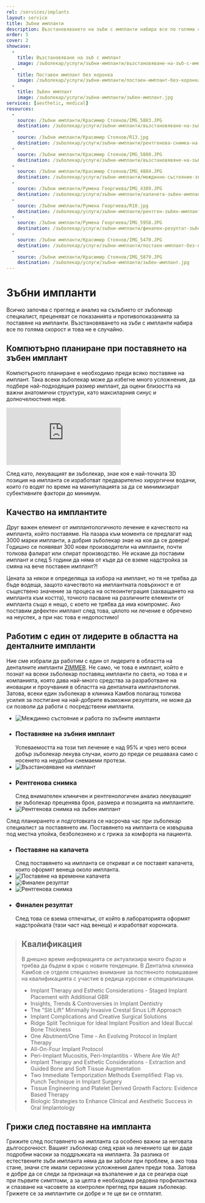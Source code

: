 ```yaml
---
rel: /services/implants
layout: service
title: Зъбни импланти
description: Възстановяването на зъби с импланти набира все по голяма скорост и това не е случайно. Успеваемостта на този тип лечение е над 95% и чрез него всеки добър зъболекар е в състояние да лекува случаи, които до преди това бяха възможни само с носенето на неудобни снемаеми протези. Всичко започва с преглед и анализ на съзъбието, за да може зъболекаря да прецени показанията и противопоказанията за поставяне на импланти.
order: 5
cover: 2
showcase:
  - 
    title: Възстановяване на зъб с имплант
    image: /зъболекар/услуги/зъбни-импланти/възстановяване-на-зъб-с-имплант.jpg
  - 
    title: Поставен имплант без коронка
    image: /зъболекар/услуги/зъбни-импланти/постаен-имплант-без-коронка.jpg
  - 
    title: Зъбен имплант
    image: /зъболекар/услуги/зъбни-импланти/зъбен-имплант.jpg
services: [aesthetic, medical]
resources:
  -
    source: /Зъбни импланти/Красимир Стоянов/IMG_5883.JPG
    destination: /зъболекар/услуги/зъбни-импланти/възстановяване-на-зъб-с-имплант.jpg
  -
    source: /Зъбни импланти/Красимир Стоянов/R13.jpg
    destination: /зъболекар/услуги/зъбни-импланти/рентгенова-снимка-на-зъбен-имплант.jpg
  -
    source: /Зъбни импланти/Красимир Стоянов/IMG_5880.JPG
    destination: /зъболекар/услуги/зъбни-импланти/възстановявяне-на-зъбен-имплант.jpg
  -
    source: /Зъбни импланти/Красимир Стоянов/IMG_4884.JPG
    destination: /зъболекар/услуги/зъбни-импланти/междинно-състояние-зъбен-имплант.jpg
  -
    source: /Зъбни импланти/Румена Георгиева/IMG_4389.JPG
    destination: /зъболекар/услуги/зъбни-импланти/капачета-зъбен-имплант.jpg
  -
    source: /Зъбни импланти/Румена Георгиева/R10.jpg
    destination: /зъболекар/услуги/зъбни-импланти/рентген-зъбен-имплант.jpg
  -
    source: /Зъбни импланти/Румена Георгиева/IMG_5958.JPG
    destination: /зъболекар/услуги/зъбни-импланти/финален-резултат-зъбен-имплант.jpg
  -
    source: /Зъбни импланти/Красимир Стоянов/IMG_5470.JPG
    destination: /зъболекар/услуги/зъбни-импланти/постаен-имплант-без-коронка.jpg
  -
    source: /Зъбни импланти/Красимир Стоянов/IMG_5879.JPG
    destination: /зъболекар/услуги/зъбни-импланти/зъбен-имплант.jpg
---
```

# Зъбни импланти
Всичко започва с преглед и анализ на съзъбието oт зъболекар специалист, преценяват се показанията и противопоказанията за поставяне на импланти. Възстановяването на зъби с импланти набира все по голяма скорост и това не е случайно.

## Компютърно планиране при поставянето на зъбен имплант
Компютърното планиране е необходимо преди всяко поставяне на имплант. Така всеки зъболекар може да избегне много усложнения, да подбере най-подходящия размер имплант, да оцени близостта на важни анатомични структури, като максиларния синус и долночелюстния нерв. 

<iframe class="video" src="http://www.youtube.com/embed/5vGoHPDnbew?rel=0" frameborder="0" allowfullscreen></iframe>

След като, лекуващият ви зъболекар, знае коя е най-точната 3D позиция на импланта се изработват предварително хирургични водачи, които го водят по време на манипулацията за да се минимизират субективните фактори до минимум.

## Качество на имплантите
Друг важен елемент от имплантологичното лечение е качеството на импланта, който поставяме. На пазара към момента се предлагат над 3000 марки импланти, а добрия зъболекар знае на коя да се довери! Годишно се появяват 300 нови производители на импланти, почти толкова фалират или спират производство. Не искаме да поставим имплант и след 5 години да няма от къде да се вземе надстройка за смяна на вече поставен имплант?! 

Цената за някои е определяща за избора на имплант, но тя не трябва да бъде водеща, защото качеството на имплантната повърхност е от съществено значение за процеса на остеоинтеграция (захващането на импланта към костта), точното пасване на различните елементи от импланта също е нещо, с което не трябва да има компромис. Ако поставим дефектен имплант след това, цялото ни лечение е обречено на неуспех, а при нас това е недопостимо!

## Работим с един от лидерите в областта на денталните импланти
Ние сме избрали да работим с един от лидерите в областта на денталните импланти [ZIMMER](http://www.zimmer.com/). Не само, че това е имплант, който е познат на всеки зъболекар поставящ импланти по света, но това е и компанията, която дава най-много средства за разработване на иновации и проучвания в областта на денталната имплантология. Затова, всеки един зъболекар в клиника Камбов полагащ толкова усилия за постигане на най-добрите възможни резултати, не може да си позволи да работи с посредствени импланти.

- ![Междинно състояние и работа по зъбните импланти](зъбни-импланти/междинно-състояние-зъбен-имплант.jpg)
- ### Поставняне на зъбния имплант
  Успеваемостта на този тип лечение е над 95% и чрез него всеки добър зъболекар лекува случаи, които до преди се решаваха само с носенето на неудобни снемаеми протези.
- ![Възстановяване на имплант](зъбни-импланти/възстановявяне-на-зъбен-имплант.jpg)
- ### Рентгенова снимка
  След внимателен клиничен и рентгенологичен анализ лекуващият ви зъболекар преценява броя, размера и позицията на имплантите.
- ![Рентгенова снимка на зъбен имплант](зъбни-импланти/рентгенова-снимка-на-зъбен-имплант.jpg)

След планирането и подготовката се насрочва час при зъболекар специалист за поставянето им. Поставянето на импланта се извършва под местна упойка, безболезнено и с грижа за комфорта на пациента. 

- ### Поставяне на капачета
  След поставянето на импланта се откриват и се поставят капачета, които оформят венеца около импланта.
- ![Поставяне на временни капачета](зъбни-импланти/капачета-зъбен-имплант.jpg)
- ![Финален резултат](зъбни-импланти/финален-резултат-зъбен-имплант.jpg)
- ![Рентгенова снимка](зъбни-импланти/рентген-зъбен-имплант.jpg)
- ### Финален резултат
  След това се взема отпечатък, от който в лабораторията оформят надстройката (тази част над венеца) и изработват коронката.

> ## Квалификация
> В днешно време информацията се актуализира много бързо и трябва да бъдем в крак с новите тенденции. В Дентална клиника Камбов се отделя специално внимание за постянното повишаване на квалификацията с участие в редица курсове и специализации.
> - Implant Therapy and Esthetic Considerations - Staged Implant Placement with Additional GBR
> - Insights, Trends & Controversies in Implant Dentistry
> - The "Slit Lift" Minimally Invasive Crestal Sinus Lift Approach
> - Implant Complications and Creative Surgical Solutions
> - Ridge Split Technique for Ideal Implant Position and  Ideal Buccal Bone Thickness
> - One Abutment/One Time - An Evolving Protocol in Implant Therapy
> - All-On-Four Implant Protocol
> - Peri-Implant Mucositis, Peri-Implantitis - Where Are We At?
> - Implant Therapy and Esthetic Considerations - Extraction and Guided Bone and Soft Tissue Augmentation
> - Two Immediate Temporization Methods Exemplified: Flap vs. Punch Technique in Implant Surgery
> - Tissue Engineering and Platelet Derived Growth Factors: Evidence Based Therapy
> - Biologic Strategies to Enhance Clinical and Aesthetic Success in Oral Implantology

## Грижи след поставяне на импланта
Грижите след поставянето на импланта са особено важни за неговата дългосрочност. Вашият зъболекар след края на лечението ще ви даде подробни насоки за поддръжката на импланта. За разлика от естествените зъби импланта няма да ви заболи при проблем, а ако това стане, значи сте имали сериозни усложнения далеч преди това. Затова е добре да се следи за признаци на възпаление и да се реагира още при първите симптоми, а за целта е необходима редовна профилактика и спазване на часовете за контролен преглед при вашия зъболекар. Грижете се за имплантите си добре и те ще ви се отплатят.
